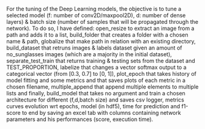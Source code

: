 For the tuning of the Deep Learning models, the objective is to tune a selected model (f: number of conv2D/maxpool2D), d: number of dense layers) & batch size (number of samples that will be propagated through the network). To do so, I have defined: open_resize to extract an image from a path and adds it to a list, build_folder that creates a folder with a chosen name & path, globalize that make path in relation with an existing directory, build_dataset that retruns images & labels dataset given an amount of no_sunglasses images (which are a majority in the initial dataset), separate_test_train that returns training & testing sets from the dataset and TEST_PROPORTION, labelize that changes a vector softmax output to a categorical vector (from [0.3, 0.7] to [0, 1]), plot_epoch that takes history of model fitting and some metrics and that saves plots of each metric in a chosen filename, multiple_append that append multiple elements to multiple lists and finally, build_model that takes no argument and train a chosen architecture for different (f,d,batch size) and saves csv logger, metrics curves evolution wrt epochs, model (in hdf5), time for prediction and f1-score to end by saving an excel tab with columns containing network parameters and his performances (score, execution time).

